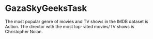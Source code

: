 # GazaSkyGeeksTask

The most popular genre of movies and TV shows in the IMDB dataset is Action.
The director with the most top-rated movies/TV shows is Christopher Nolan.

